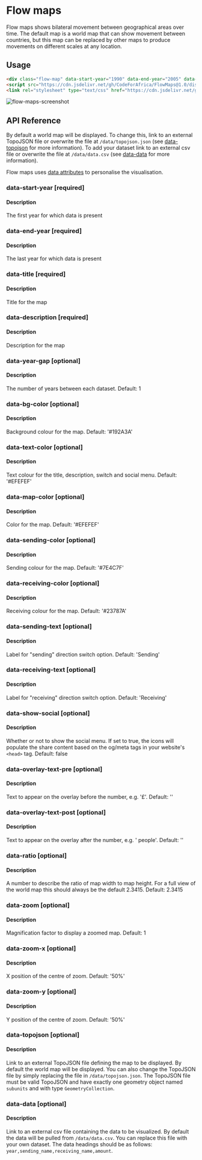 # Flow maps

Flow maps shows bilateral movement between geographical areas over time. The default map is a world map that can show movement between countries, but this map can be replaced by other maps to produce movements on different scales at any location.


## Usage

```html
<div class="flow-map" data-start-year="1990" data-end-year="2005" data-year-gap="5" data-bg-color="#192A3A" data-sending-color="#7E4C7F" data-receiving-color="#23787A" data-title="Title of the Map" data-description="Description goes here" data-sending-text="Sending" data-receiving-text="Receiving" data-text-color="#EFEFEF" data-map-color="#EFEFEF" data-show-social="true" data-overlay-text-post=" people"></div>
<script src="https://cdn.jsdelivr.net/gh/CodeForAfrica/FlowMaps@1.0/dist/javascript/flow-map.min.js"></script>
<link rel="stylesheet" type="text/css" href="https://cdn.jsdelivr.net/gh/CodeForAfrica/FlowMaps@1.0/dist/css/index.css" />
```

![flow-maps-screenshot](https://user-images.githubusercontent.com/1282239/32061950-00a8a00c-ba6b-11e7-8a04-f034aab41007.png)

## API Reference

By default a world map will be displayed. To change this, link to an external TopoJSON file or overwrite the file at `/data/topojson.json` (see [data-topojson](#topojson) for more information). To add your dataset link to an external csv file or overwrite the file at `/data/data.csv` (see [data-data](#data) for more information). 

Flow maps uses [data attributes](https://developer.mozilla.org/en/docs/Web/Guide/HTML/Using_data_attributes) to personalise the visualisation. 

### data-start-year [required]

#### Description

The first year for which data is present

### data-end-year [required]

#### Description

The last year for which data is present

### data-title [required]

#### Description

Title for the map

### data-description [required]

#### Description

Description for the map

### data-year-gap [optional]

#### Description

The number of years between each dataset. Default: 1

### data-bg-color [optional]

#### Description

Background colour for the map. Default: '#192A3A'

### data-text-color [optional]

#### Description

Text colour for the title, description, switch and social menu. Default: '#EFEFEF'

### data-map-color [optional]

#### Description

Color for the map. Default: '#EFEFEF'

### data-sending-color [optional]

#### Description

Sending colour for the map. Default: '#7E4C7F'

### data-receiving-color [optional]

#### Description

Receiving colour for the map. Default: '#23787A'

### data-sending-text [optional]

#### Description

Label for "sending" direction switch option. Default: 'Sending'

### data-receiving-text [optional]

#### Description

Label for "receiving" direction switch option. Default: 'Receiving'

### data-show-social [optional]

#### Description

Whether or not to show the social menu. If set to true, the icons will populate the share content based on the og/meta tags in your website's `<head>` tag. Default: false

### data-overlay-text-pre [optional]

#### Description

Text to appear on the overlay before the number, e.g. '£'. Default: ''

### data-overlay-text-post [optional]

#### Description

Text to appear on the overlay after the number, e.g. ' people'. Default: ''

### data-ratio [optional]

#### Description

A number to describe the ratio of map width to map height. For a full view of the world map this should always be the default 2.3415. Default: 2.3415

### data-zoom [optional]

#### Description

Magnification factor to display a zoomed map. Default: 1

### data-zoom-x [optional]

#### Description

X position of the centre of zoom. Default: '50%'

### data-zoom-y [optional]

#### Description

Y position of the centre of zoom. Default: '50%'

### data-topojson<a name="topojson"></a> [optional]

#### Description

Link to an external TopoJSON file defining the map to be displayed. By default the world map will be displayed. You can also change the TopoJSON file by simply replacing the file in `/data/topojson.json`. The TopoJSON file must be valid TopoJSON and have exactly one geometry object named `subunits` and with type `GeometryCollection`.

### data-data<a name="data"></a> [optional]

#### Description

Link to an external csv file containing the data to be visualized. By default the data will be pulled from `/data/data.csv`. You can replace this file with your own dataset. The data headings should be as follows: `year,sending_name,receiving_name,amount`.
